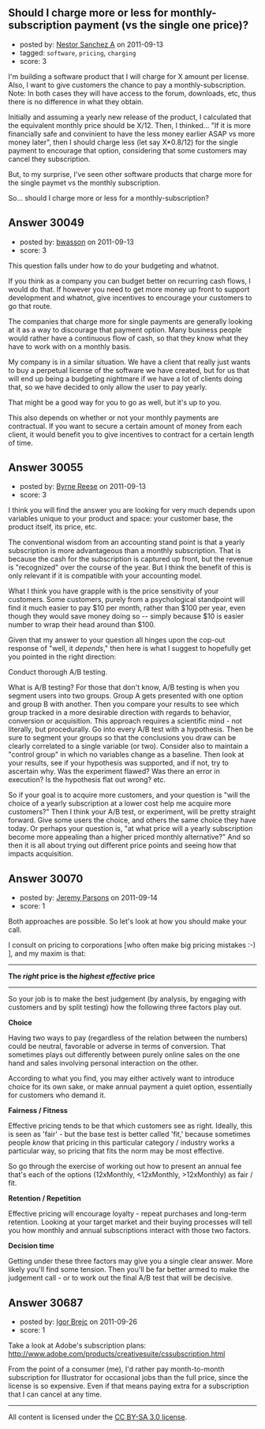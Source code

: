 ## Should I charge more or less for monthly-subscription payment (vs the single one price)?

- posted by: [Nestor Sanchez A](https://stackexchange.com/users/-1/1476-nestor-sanchez-a) on 2011-09-13
- tagged: `software`, `pricing`, `charging`
- score: 3

I'm building a software product that I will charge for X amount per license. Also, I want to give customers the chance to pay a monthly-subscription. Note: In both cases they will have access to the forum, downloads, etc, thus there is no difference in what they obtain.

Initially and assuming a yearly new release of the product, I calculated that the equivalent monthly price should be X/12. Then, I thinked... "If it is more financially safe and convinient to have the less money earlier ASAP vs more money later", then I should charge less (let say X*0.8/12) for the single payment to encourage that option, considering that some customers may cancel they subscription.

But, to my surprise, I've seen other software products that charge more for the single paymet vs the monthly subscription.

So... should I charge more or less for a monthly-subscription?


## Answer 30049

- posted by: [bwasson](https://stackexchange.com/users/-1/12611-bwasson) on 2011-09-13
- score: 3

This question falls under how to do your budgeting and whatnot. 

If you think as a company you can budget better on recurring cash flows, I would do that. If however you need to get more money up front to support development and whatnot, give incentives to encourage your customers to go that route. 

The companies that charge more for single payments are generally looking at it as a way to discourage that payment option. Many business people would rather have a continuous flow of cash, so that they know what they have to work with on a monthly basis. 

My company is in a similar situation. We have a client that really just wants to buy a perpetual license of the software we have created, but for us that will end up being a budgeting nightmare if we have a lot of clients doing that, so we have decided to only allow the user to pay yearly. 

That might be a good way for you to go as well, but it's up to you. 

This also depends on whether or not your monthly payments are contractual. If you want to secure a certain amount of money from each client, it would benefit you to give incentives to contract for a certain length of time. 


## Answer 30055

- posted by: [Byrne Reese](https://stackexchange.com/users/-1/13312-byrne-reese) on 2011-09-13
- score: 3

I think you will find the answer you are looking for very much depends upon variables unique to your product and space: your customer base, the product itself, its price, etc. 

The conventional wisdom from an accounting stand point is that a yearly subscription is more advantageous than a monthly subscription. That is because the cash for the subscription is captured up front, but the revenue is "recognized" over the course of the year. But I think the benefit of this is only relevant if it is compatible with your accounting model. 

What I think you have grapple with is the price sensitivity of your customers. Some customers, purely from a psychological standpoint will find it much easier to pay $10 per month, rather than $100 per year, even though they would save money doing so -- simply because $10 is easier number to wrap their head around than $100. 

Given that my answer to your question all hinges upon the cop-out response of "well, it *depends*," then here is what I suggest to hopefully get you pointed in the right direction:

Conduct thorough A/B testing. 

What is A/B testing? For those that don't know, A/B testing is when you segment users into two groups. Group A gets presented with one option and group B with another. Then you compare your results to see which group tracked in a more desirable direction with regards to behavior, conversion or acquisition. This approach requires a scientific mind - not literally, but procedurally. Go into every A/B test with a hypothesis. Then be sure to segment your groups so that the conclusions you draw can be clearly correlated to a single variable (or two). Consider also to maintain a "control group" in which no variables change as a baseline. Then look at your results, see if your hypothesis was supported, and if not, try to ascertain why. Was the experiment flawed? Was there an error in execution? Is the hypothesis flat out wrong? etc. 

So if your goal is to acquire more customers, and your question is "will the choice of a yearly subscription at a lower cost help me acquire more customers?" Then I think your A/B test, or experiment, will be pretty straight forward. Give some users the choice, and others the same choice they have today. Or perhaps your question is, "at what price will a yearly subscription become more appealing than a higher priced monthly alternative?" And so then it is all about trying out different price points and seeing how that impacts acquisition. 


## Answer 30070

- posted by: [Jeremy Parsons](https://stackexchange.com/users/-1/4291-jeremy-parsons) on 2011-09-14
- score: 1

Both approaches are possible. So let's look at how you should make your call.

I consult on pricing to corporations [who often make big pricing mistakes :-) ], and my maxim is that:


----------
**The *right* price is the *highest effective* price**

----------

So your job is to make the best judgement (by analysis, by engaging with customers and by split testing) how the following three factors play out.

**Choice**

Having two ways to pay (regardless of the relation between the numbers) could be neutral, favorable or adverse in terms of conversion. That sometimes plays out differently between purely online sales on the one hand and sales involving personal interaction on the other. 

According to what you find, you may either actively want to introduce choice for its own sake, or make annual payment a quiet option, essentially for customers who demand it.

**Fairness / Fitness**

Effective pricing tends to be that which customers see as right. Ideally, this is seen as 'fair' - but the base test is better called 'fit,' because sometimes people *know* that pricing in this particular category / industry works a particular way, so pricing that fits the norm may be most effective.

So go through the exercise of working out how to present an annual fee that's each of the options (12xMonthly, <12xMonthly, >12xMonthly) as fair / fit.

**Retention / Repetition**

Effective pricing will encourage loyalty - repeat purchases and long-term retention. Looking at your target market and their buying processes will tell you how monthly and annual subscriptions interact with those two factors.


**Decision time**

Getting under these three factors may give you a single clear answer. More likely you'll find some tension. Then you'll be far better armed to make the judgement call - or to work out the final A/B test that will be decisive.   


## Answer 30687

- posted by: [Igor Brejc](https://stackexchange.com/users/-1/7914-igor-brejc) on 2011-09-26
- score: 1

Take a look at Adobe's subscription plans: http://www.adobe.com/products/creativesuite/cssubscription.html

From the point of a consumer (me), I'd rather pay month-to-month subscription for Illustrator for occasional jobs than the full price, since the license is so expensive. Even if that means paying extra for a subscription that I can cancel at any time.



---

All content is licensed under the [CC BY-SA 3.0 license](https://creativecommons.org/licenses/by-sa/3.0/).
